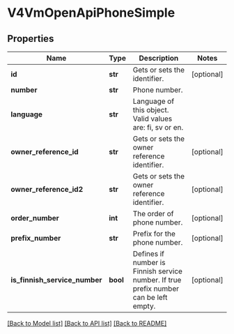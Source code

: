 # V4VmOpenApiPhoneSimple

## Properties
Name | Type | Description | Notes
------------ | ------------- | ------------- | -------------
**id** | **str** | Gets or sets the identifier. | [optional] 
**number** | **str** | Phone number. | 
**language** | **str** | Language of this object. Valid values are: fi, sv or en. | 
**owner_reference_id** | **str** | Gets or sets the owner reference identifier. | [optional] 
**owner_reference_id2** | **str** | Gets or sets the owner reference identifier. | [optional] 
**order_number** | **int** | The order of phone number. | [optional] 
**prefix_number** | **str** | Prefix for the phone number. | [optional] 
**is_finnish_service_number** | **bool** | Defines if number is Finnish service number. If true prefix number can be left empty. | [optional] 

[[Back to Model list]](../README.md#documentation-for-models) [[Back to API list]](../README.md#documentation-for-api-endpoints) [[Back to README]](../README.md)

